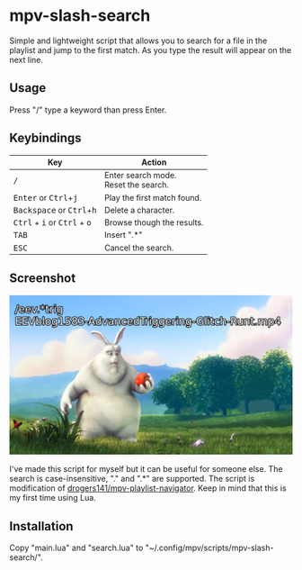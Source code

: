 # mpv-slash-search

Simple and lightweight script that allows you to search for a file in the playlist and jump to the first match.
As you type the result will appear on the next line.

## Usage

Press "/" type a keyword than press Enter.

## Keybindings

| Key | Action |
| --- | ------ |
| <kbd>/</kbd> | Enter search mode. <br /> Reset the search. |
| <kbd>Enter</kbd> or <kbd>Ctrl</kbd>+<kbd>j</kbd> | Play the first match found. |
| <kbd>Backspace</kbd> or <kbd>Ctrl</kbd>+<kbd>h</kbd> | Delete a character. |
| <kbd>Ctrl</kbd> + <kbd>i</kbd> or <kbd>Ctrl</kbd> + <kbd>o</kbd> | Browse though the results. |
| <kbd>TAB</kbd> | Insert ".*" |
| <kbd>ESC</kbd> | Cancel the search. |

## Screenshot
![Screenshot](Screenshot.png)

I've made this script for myself but it can be useful for someone else. The search is case-insensitive, "." and ".*" are supported.
The script is modification of [drogers141/mpv-playlist-navigator](https://github.com/drogers141/mpv-playlist-navigator).
Keep in mind that this is my first time using Lua.

## Installation

Copy "main.lua" and "search.lua" to "~/.config/mpv/scripts/mpv-slash-search/".

